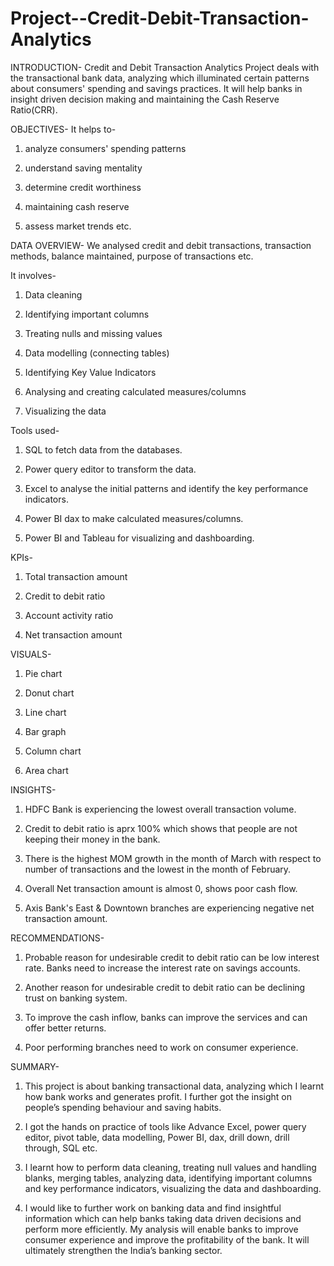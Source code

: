 # Project--Credit-Debit-Transaction-Analytics


INTRODUCTION-
Credit and Debit Transaction Analytics Project deals with the transactional bank data, analyzing which illuminated certain patterns about consumers' spending and savings practices. It will help banks in insight driven decision making and maintaining the Cash Reserve Ratio(CRR).


OBJECTIVES-
It helps to-

1. analyze consumers' spending patterns
  
2. understand saving mentality

3. determine credit worthiness

4. maintaining cash reserve

5. assess market trends etc.


DATA OVERVIEW-
We analysed credit and debit transactions, transaction methods, balance maintained, purpose of transactions etc.


It involves-

1. Data cleaning

2. Identifying important columns

3. Treating nulls and missing values

4. Data modelling (connecting tables)

5. Identifying Key Value Indicators

6. Analysing and creating calculated measures/columns

7. Visualizing the data 


Tools used-

1. SQL to fetch data from the databases.

2. Power query editor to transform the data.

3. Excel to analyse the initial patterns and identify the key performance indicators.

4. Power BI dax to make calculated measures/columns.

5. Power BI and Tableau for visualizing and dashboarding.


KPIs-
1. Total transaction amount

2. Credit to debit ratio

3. Account activity ratio

4. Net transaction amount


VISUALS-

1. Pie chart

2. Donut chart

3. Line chart

4. Bar graph

5. Column chart

6. Area chart


INSIGHTS-

1. HDFC Bank is experiencing the lowest overall transaction volume.

2. Credit to debit ratio is aprx 100% which shows that people are not keeping their money in the bank.

3. There is the highest MOM growth in the month of March with respect to number of transactions and the lowest in the month of February.

4. Overall Net transaction amount is almost 0, shows poor cash flow.

5. Axis Bank's East & Downtown branches are experiencing negative net transaction amount.


RECOMMENDATIONS-

1. Probable reason for undesirable credit to debit ratio can be low interest rate. Banks need to increase the interest rate on savings accounts.

2. Another reason for undesirable credit to debit ratio can be declining trust on banking system.

3. To improve the cash inflow, banks can improve the services and can offer better returns.

4. Poor performing branches need to work on consumer experience.


SUMMARY-

1. This project is about banking transactional data, analyzing which I learnt how bank works and generates profit. I further got the insight on people’s spending behaviour and saving habits.

2. I got the hands on practice of tools like Advance Excel, power query editor, pivot table, data modelling, Power BI,  dax, drill down, drill through, SQL etc.

3. I learnt how to perform data cleaning, treating null values and handling blanks, merging tables, analyzing data, identifying important columns and key performance indicators, visualizing the data and     dashboarding.

4. I would like to further work on banking data and find insightful information which can help banks taking data driven decisions and perform more efficiently. My analysis will enable banks to improve consumer   experience and improve the profitability of the bank. It will ultimately strengthen the India’s banking sector.
